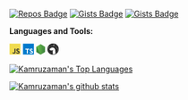 [![Repos Badge](https://badges.pufler.dev/repos/zamanz)](https://github.com/zamanz)
[![Gists Badge](https://badges.pufler.dev/gists/zamanz)](https://gist.github.com/zamanz)
[![Gists Badge](https://pageview.vercel.app/?github_user=zamanz)](https://github.com/zamanz)


**Languages and Tools:**

<a href="#" alt="javascript"><code><img height="20" src="https://github.com/zamanz/zamanz/raw/main/images/logo-javascript.svg"></code></a>
<a href="#" alt="typescript"><code><img height="20" src="https://github.com/zamanz/zamanz/raw/main/images/logo-typescript.svg"></code></a>
<a href="#" alt="nodejs"><code><img height="20" src="https://github.com/zamanz/zamanz/raw/main/images/logo-nodejs.svg"></code></a>
<a href="#" alt="deno"><code><img height="20" src="https://github.com/zamanz/zamanz/raw/main/images/logo-deno.svg"></code></a>

[![Kamruzaman's Top Languages](https://github-readme-stats.vercel.app/api/top-langs/?username=zamanz&layout=compact)](https://github.com/zamanz)

[![Kamruzaman's github stats](https://github-readme-stats.vercel.app/api?username=zamanz)](https://github.com/zamanz)
